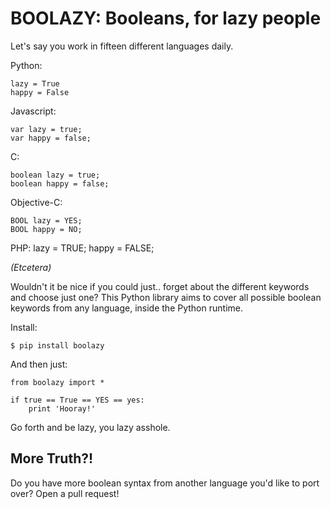 # BOOLAZY: Booleans, for lazy people

Let's say you work in fifteen different languages daily.

Python:

	lazy = True
 	happy = False

Javascript:

	var lazy = true;
	var happy = false;

C:

	boolean lazy = true;
	boolean happy = false;

Objective-C:

	BOOL lazy = YES;
	BOOL happy = NO;

PHP:
	lazy = TRUE;
	happy = FALSE;

_(Etcetera)_

Wouldn't it be nice if you could just.. forget about the different keywords and choose just one? This Python library aims to cover all possible boolean keywords from any language, inside the Python runtime.

Install:

    $ pip install boolazy

And then just:

	from boolazy import *

	if true == True == YES == yes:
		print 'Hooray!'


Go forth and be lazy, you lazy asshole.

## More Truth?!

Do you have more boolean syntax from another language you'd like to port over? Open a pull request!
